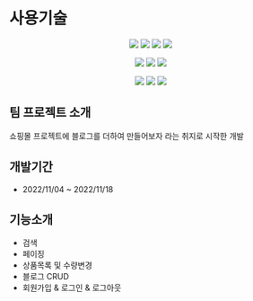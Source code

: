 # 사용기술
<div align="center">
	<img src="https://img.shields.io/badge/Java-007396?style=flat&logo=Java&logoColor=white" />
	<img src="https://img.shields.io/badge/HTML5-E34F26?style=flat&logo=HTML5&logoColor=white" />
	<img src="https://img.shields.io/badge/CSS3-1572B6?style=flat&logo=CSS3&logoColor=white" />
  <img src="https://img.shields.io/badge/JavaScript-F7DF1E?style=flat&logo=JavaScript&logoColor=white"/><p>
  <img src="https://img.shields.io/badge/Spring Boot-6DB33F?style=flat&logo=Spring Boot&logoColor=white"/>
  <img src="https://img.shields.io/badge/Spring Security-6DB33F?style=flat&logo=Spring Security&logoColor=white"/>
  <img src="https://img.shields.io/badge/JPA-6DB33F?style=flat&logo=JPA&logoColor=white" /><p>
  <img src="https://img.shields.io/badge/MariaDB-003545?style=flat&logo=MariaDB&logoColor=white"/>
  <img src="https://img.shields.io/badge/Apache Tomcat-F8DC75?style=flat&logo=Apache Tomcat&logoColor=white"/>
  <img src="https://img.shields.io/badge/Bootstrap-7952B3?style=flat&logo=Bootstrap&logoColor=white"/>
</div>



## 팀 프로젝트 소개
쇼핑몰 프로젝트에 블로그를 더하여 만들어보자 라는 취지로 시작한 개발

## 개발기간
- 2022/11/04 ~ 2022/11/18

## 기능소개
- 검색
- 페이징
- 상품목록 및 수량변경
- 블로그 CRUD
- 회원가입 & 로그인 & 로그아웃
